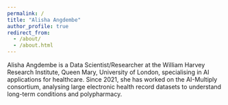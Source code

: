```yaml
---
permalink: /
title: "Alisha Angdembe"
author_profile: true
redirect_from: 
  - /about/
  - /about.html
---
```


Alisha Angdembe is a Data Scientist/Researcher at the William Harvey Research Institute, Queen Mary, University of London, specialising in AI applications for healthcare. Since 2021, she has worked on the AI-Multiply consortium, analysing large electronic health record datasets to understand long-term conditions and polypharmacy. 
